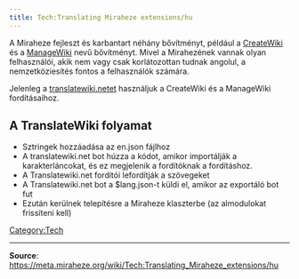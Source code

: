 ```yaml
---
title: Tech:Translating Miraheze extensions/hu
---
```



A Miraheze fejleszt és karbantart néhány bővítményt, például a [CreateWiki](https://meta.miraheze.org/wiki/github:miraheze/CreateWiki) és a [ManageWiki](https://meta.miraheze.org/wiki/github:miraheze/ManageWiki) nevű bővítményt. Mivel a Mirahezének vannak olyan felhasználói, akik nem vagy csak korlátozottan tudnak angolul, a nemzetköziesítés fontos a felhasználók számára.

Jelenleg a [translatewiki.netet](https://meta.miraheze.org/wiki/translatewiki:) használjuk a CreateWiki és a ManageWiki fordításaihoz.

## A TranslateWiki folyamat 

* Sztringek hozzáadása az en.json fájlhoz
* A translatewiki.net bot húzza a kódot, amikor importálják a karakterláncokat, és ez megjelenik a fordítóknak a fordításhoz.
* A Translatewiki.net fordítói lefordítják a szövegeket
* A Translatewiki.net bot a $lang.json-t küldi el, amikor az exportáló bot fut
* Ezután kerülnek telepítésre a Miraheze klaszterbe (az almodulokat frissíteni kell)

[Category:Tech](https://meta.miraheze.org/wiki/Category:Tech)

----
**Source**: https://meta.miraheze.org/wiki/Tech:Translating_Miraheze_extensions/hu